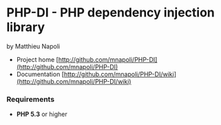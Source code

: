 # PHP-DI - PHP dependency injection library
by Matthieu Napoli

* Project home [http://github.com/mnapoli/PHP-DI](http://github.com/mnapoli/PHP-DI)
* Documentation [http://github.com/mnapoli/PHP-DI/wiki](http://github.com/mnapoli/PHP-DI/wiki)

### Requirements

* __PHP 5.3__ or higher